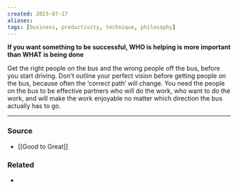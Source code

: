 ```yaml
---
created: 2023-07-17
aliases: 
tags: [business, productivity, technique, philosophy]
---
```


**If you want something to be successful, WHO is helping is more important than WHAT is being done**

Get the right people on the bus and the wrong people off the bus, before you start driving. Don’t outline your perfect vision before getting people on the bus, because often the ‘correct path’ will change. You need the people on the bus to be effective partners who will do the work, who want to do the work, and will make the work enjoyable no matter which direction the bus actually has to go.

---
### Source
- [[Good to Great]]

### Related
- 
 
